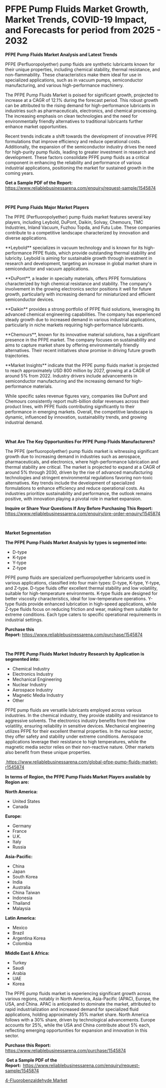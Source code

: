 <p><h1>PFPE Pump Fluids Market Growth, Market Trends, COVID-19 Impact, and Forecasts for period from 2025 - 2032</h1></p><p><strong>PFPE Pump Fluids Market Analysis and Latest Trends</strong></p>
<p><p>PFPE (Perfluoropolyether) pump fluids are synthetic lubricants known for their unique properties, including chemical stability, thermal resistance, and non-flammability. These characteristics make them ideal for use in specialized applications, such as in vacuum pumps, semiconductor manufacturing, and various high-performance machinery.</p><p>The PFPE Pump Fluids Market is poised for significant growth, projected to increase at a CAGR of 12.1% during the forecast period. This robust growth can be attributed to the rising demand for high-performance lubricants in industries such as pharmaceuticals, electronics, and chemical processing. The increasing emphasis on clean technologies and the need for environmentally friendly alternatives to traditional lubricants further enhance market opportunities.</p><p>Recent trends indicate a shift towards the development of innovative PFPE formulations that improve efficiency and reduce operational costs. Additionally, the expansion of the semiconductor industry drives the need for high-purity pump fluids, leading to greater investment in research and development. These factors consolidate PFPE pump fluids as a critical component in enhancing the reliability and performance of various industrial applications, positioning the market for sustained growth in the coming years.</p></p>
<p><strong>Get a Sample PDF of the Report:&nbsp;</strong> <a href="https://www.reliablebusinessarena.com/enquiry/request-sample/1545874?utm_campaign=2182&utm_medium=2&utm_source=Github&utm_content=ia&utm_term=02042025&utm_id=pfpe-pump-fluids">https://www.reliablebusinessarena.com/enquiry/request-sample/1545874</a></p>
<p>&nbsp;</p>
<p><strong>PFPE Pump Fluids Major Market Players</strong></p>
<p><p>The PFPE (Perfluoropolyether) pump fluids market features several key players, including Leybold, DuPont, Daikin, Solvay, Chemours, TMC Industries, Inland Vacuum, Fuzhou Topda, and Futu Lube. These companies contribute to a competitive landscape characterized by innovation and diverse applications.</p><p>**Leybold** specializes in vacuum technology and is known for its high-performance PFPE fluids, which provide outstanding thermal stability and lubricity. Leybold is aiming for sustainable growth through investment in research and development, targeting an increase in global market share in semiconductor and vacuum applications.</p><p>**DuPont**, a leader in specialty materials, offers PFPE formulations characterized by high chemical resistance and stability. The company's involvement in the growing electronics sector positions it well for future growth, particularly with increasing demand for miniaturized and efficient semiconductor devices. </p><p>**Daikin** provides a strong portfolio of PFPE fluid solutions, leveraging its advanced chemical engineering capabilities. The company has experienced steady growth due to increased demand in various industrial applications, particularly in niche markets requiring high-performance lubricants.</p><p>**Chemours**, known for its innovative material solutions, has a significant presence in the PFPE market. The company focuses on sustainability and aims to capture market share by offering environmentally friendly alternatives. Their recent initiatives show promise in driving future growth trajectories.</p><p>**Market Insights** indicate that the PFPE pump fluids market is projected to reach approximately USD 800 million by 2027, growing at a CAGR of around 5% from 2022. Industry drivers include advancements in semiconductor manufacturing and the increasing demand for high-performance materials.</p><p>While specific sales revenue figures vary, companies like DuPont and Chemours consistently report multi-billion dollar revenues across their product lines, with PFPE fluids contributing significantly to their performance in emerging markets. Overall, the competitive landscape is dynamic, influenced by innovation, sustainability trends, and growing industrial demand.</p></p>
<p>&nbsp;</p>
<p><strong>What Are The Key Opportunities For PFPE Pump Fluids Manufacturers?</strong></p>
<p><p>The PFPE (perfluoropolyether) pump fluids market is witnessing significant growth due to increasing demand in industries such as aerospace, pharmaceuticals, and electronics, where high-performance lubrication and thermal stability are critical. The market is projected to expand at a CAGR of around 5% through 2030, driven by the rise of advanced manufacturing technologies and stringent environmental regulations favoring non-toxic alternatives. Key trends include the development of specialized formulations to enhance efficiency and reduce operational costs. As industries prioritize sustainability and performance, the outlook remains positive, with innovation playing a pivotal role in market expansion.</p></p>
<p><strong>Inquire or Share Your Questions If Any Before Purchasing This Report:</strong> <a href="https://www.reliablebusinessarena.com/enquiry/pre-order-enquiry/1545874?utm_campaign=2182&utm_medium=2&utm_source=Github&utm_content=ia&utm_term=02042025&utm_id=pfpe-pump-fluids">https://www.reliablebusinessarena.com/enquiry/pre-order-enquiry/1545874</a></p>
<p>&nbsp;</p>
<p><strong>Market Segmentation</strong></p>
<p><strong>The PFPE Pump Fluids Market Analysis by types is segmented into:</strong></p>
<p><ul><li>D-type</li><li>K-type</li><li>Y-type</li><li>Z-type</li></ul></p>
<p><p>PFPE pump fluids are specialized perfluoropolyether lubricants used in various applications, classified into four main types: D-type, K-type, Y-type, and Z-type. D-type fluids offer excellent thermal stability and low volatility, suitable for high-temperature environments. K-type fluids are designed for better viscosity characteristics, ideal for low-temperature operations. Y-type fluids provide enhanced lubrication in high-speed applications, while Z-type fluids focus on reducing friction and wear, making them suitable for extreme conditions. Each type caters to specific operational requirements in industrial settings.</p></p>
<p><strong>Purchase this Report:&nbsp;</strong><a href="https://www.reliablebusinessarena.com/purchase/1545874?utm_campaign=2182&utm_medium=2&utm_source=Github&utm_content=ia&utm_term=02042025&utm_id=pfpe-pump-fluids">https://www.reliablebusinessarena.com/purchase/1545874</a></p>
<p>&nbsp;</p>
<p><strong>The PFPE Pump Fluids Market Industry Research by Application is segmented into:</strong></p>
<p><ul><li>Chemical Industry</li><li>Electronics Industry</li><li>Mechanical Engineering</li><li>Nuclear Industry</li><li>Aerospace Industry</li><li>Magnetic Media Industry</li><li>Other</li></ul></p>
<p><p>PFPE pump fluids are versatile lubricants employed across various industries. In the chemical industry, they provide stability and resistance to aggressive solvents. The electronics industry benefits from their low volatility, ensuring reliability in sensitive devices. Mechanical engineering utilizes PFPE for their excellent thermal properties. In the nuclear sector, they offer safety and stability under extreme conditions. Aerospace applications leverage their resistance to high temperatures, while the magnetic media sector relies on their non-reactive nature. Other markets also benefit from these unique properties.</p></p>
<p><a href="https://www.reliablebusinessarena.com/global-pfpe-pump-fluids-market-r1545874?utm_campaign=2182&utm_medium=2&utm_source=Github&utm_content=ia&utm_term=02042025&utm_id=pfpe-pump-fluids">&nbsp;https://www.reliablebusinessarena.com/global-pfpe-pump-fluids-market-r1545874</a></p>
<p><strong>In terms of Region, the PFPE Pump Fluids Market Players available by Region are:</strong></p>
<p>
    <p> <strong> North America: </strong>
        <ul>
            <li>United States</li>
            <li>Canada</li>
        </ul>
        </p> 
    <p> <strong> Europe: </strong>
        <ul>
            <li>Germany</li>
            <li>France</li>
            <li>U.K.</li>
            <li>Italy</li>
            <li>Russia</li>
        </ul>
        </p> 
    <p> <strong> Asia-Pacific: </strong>
        <ul>
            <li>China</li>
            <li>Japan</li>
            <li>South Korea</li>
            <li>India</li>
            <li>Australia</li>
            <li>China Taiwan</li>
            <li>Indonesia</li>
            <li>Thailand</li>
            <li>Malaysia</li>
        </ul>
        </p> 
    <p> <strong> Latin America: </strong>
        <ul>
            <li>Mexico</li>
            <li>Brazil</li>
            <li>Argentina Korea</li>
            <li>Colombia</li>
        </ul>
        </p> 
    <p> <strong> Middle East & Africa: </strong>
        <ul>
            <li>Turkey</li>
            <li>Saudi</li>
            <li>Arabia</li>
            <li>UAE</li>
            <li>Korea</li>
        </ul>
    </p>
    </p>
<p><p>The PFPE pump fluids market is experiencing significant growth across various regions, notably in North America, Asia-Pacific (APAC), Europe, the USA, and China. APAC is anticipated to dominate the market, attributed to rapid industrialization and increased demand for specialized fluid applications, holding approximately 35% market share. North America follows with a 30% share, driven by technological advancements. Europe accounts for 25%, while the USA and China contribute about 5% each, reflecting emerging opportunities for expansion and innovation in this sector.</p></p>
<p><strong>Purchase this Report: </strong><a href="https://www.reliablebusinessarena.com/purchase/1545874?utm_campaign=2182&utm_medium=2&utm_source=Github&utm_content=ia&utm_term=02042025&utm_id=pfpe-pump-fluids">https://www.reliablebusinessarena.com/purchase/1545874</a></p>
<p>&nbsp;<strong>Get a Sample PDF of the Report:&nbsp;&nbsp;</strong><a href="https://www.reliablebusinessarena.com/enquiry/request-sample/1545874?utm_campaign=2182&utm_medium=2&utm_source=Github&utm_content=ia&utm_term=02042025&utm_id=pfpe-pump-fluids">https://www.reliablebusinessarena.com/enquiry/request-sample/1545874</a></p>
<p><strong></strong></p>
<p><p><a href="https://github.com/tona7vba/Market-Research-Report-List-1/blob/main/4-fluorobenzaldehyde-market.md?utm_campaign=2182&utm_medium=2&utm_source=Github&utm_content=ia&utm_term=02042025&utm_id=pfpe-pump-fluids">4-Fluorobenzaldehyde Market</a></p></p>